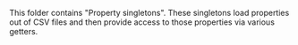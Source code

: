 This folder contains "Property singletons". These singletons load properties out of CSV files and then provide access to those properties via various getters.
